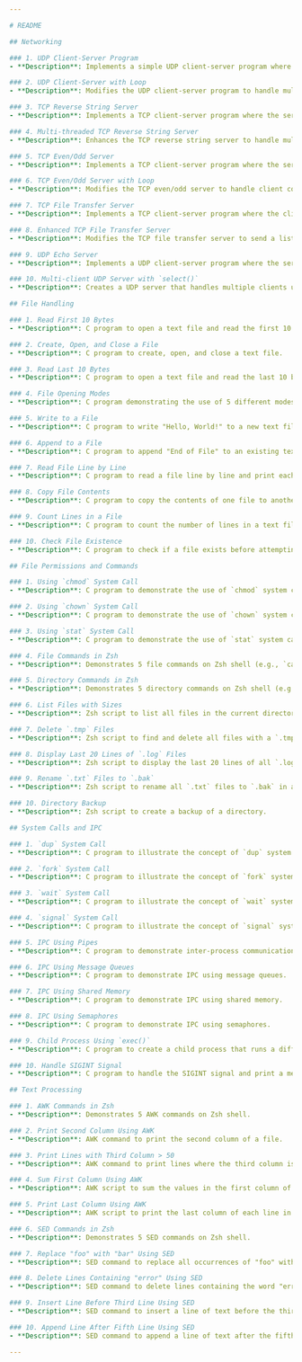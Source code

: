 ```yaml
---

# README

## Networking

### 1. UDP Client-Server Program
- **Description**: Implements a simple UDP client-server program where the client sends a message and the server echoes it back, then both sockets are closed.

### 2. UDP Client-Server with Loop
- **Description**: Modifies the UDP client-server program to handle multiple messages in a loop until the client sends "exit".

### 3. TCP Reverse String Server
- **Description**: Implements a TCP client-server program where the server receives a string from the client, reverses it, and sends it back.

### 4. Multi-threaded TCP Reverse String Server
- **Description**: Enhances the TCP reverse string server to handle multiple clients concurrently using threads.

### 5. TCP Even/Odd Server
- **Description**: Implements a TCP client-server program where the server checks if a number received from the client is even or odd and sends the result back.

### 6. TCP Even/Odd Server with Loop
- **Description**: Modifies the TCP even/odd server to handle client connections in a loop until the client sends "exit".

### 7. TCP File Transfer Server
- **Description**: Implements a TCP client-server program where the client sends a file name and the server responds with the contents of the file.

### 8. Enhanced TCP File Transfer Server
- **Description**: Modifies the TCP file transfer server to send a list of available files to the client before sending the requested file.

### 9. UDP Echo Server
- **Description**: Implements a UDP client-server program where the server echoes back any message received from the client.

### 10. Multi-client UDP Server with `select()`
- **Description**: Creates a UDP server that handles multiple clients using `select()` for I/O multiplexing.

## File Handling

### 1. Read First 10 Bytes
- **Description**: C program to open a text file and read the first 10 bytes.

### 2. Create, Open, and Close a File
- **Description**: C program to create, open, and close a text file.

### 3. Read Last 10 Bytes
- **Description**: C program to open a text file and read the last 10 bytes.

### 4. File Opening Modes
- **Description**: C program demonstrating the use of 5 different modes to open a text file.

### 5. Write to a File
- **Description**: C program to write "Hello, World!" to a new text file.

### 6. Append to a File
- **Description**: C program to append "End of File" to an existing text file.

### 7. Read File Line by Line
- **Description**: C program to read a file line by line and print each line.

### 8. Copy File Contents
- **Description**: C program to copy the contents of one file to another.

### 9. Count Lines in a File
- **Description**: C program to count the number of lines in a text file.

### 10. Check File Existence
- **Description**: C program to check if a file exists before attempting to open it.

## File Permissions and Commands

### 1. Using `chmod` System Call
- **Description**: C program to demonstrate the use of `chmod` system call to set file permissions.

### 2. Using `chown` System Call
- **Description**: C program to demonstrate the use of `chown` system call to change the owner of a file.

### 3. Using `stat` System Call
- **Description**: C program to demonstrate the use of `stat` system call to get file status.

### 4. File Commands in Zsh
- **Description**: Demonstrates 5 file commands on Zsh shell (e.g., `cat`, `head`, `tail`, `cp`, `rm`).

### 5. Directory Commands in Zsh
- **Description**: Demonstrates 5 directory commands on Zsh shell (e.g., `ls`, `mkdir`, `cd`, `rmdir`, `pwd`).

### 6. List Files with Sizes
- **Description**: Zsh script to list all files in the current directory with their sizes.

### 7. Delete `.tmp` Files
- **Description**: Zsh script to find and delete all files with a `.tmp` extension.

### 8. Display Last 20 Lines of `.log` Files
- **Description**: Zsh script to display the last 20 lines of all `.log` files in a directory.

### 9. Rename `.txt` Files to `.bak`
- **Description**: Zsh script to rename all `.txt` files to `.bak` in a directory.

### 10. Directory Backup
- **Description**: Zsh script to create a backup of a directory.

## System Calls and IPC

### 1. `dup` System Call
- **Description**: C program to illustrate the concept of `dup` system call.

### 2. `fork` System Call
- **Description**: C program to illustrate the concept of `fork` system call.

### 3. `wait` System Call
- **Description**: C program to illustrate the concept of `wait` system call.

### 4. `signal` System Call
- **Description**: C program to illustrate the concept of `signal` system call.

### 5. IPC Using Pipes
- **Description**: C program to demonstrate inter-process communication (IPC) using pipes.

### 6. IPC Using Message Queues
- **Description**: C program to demonstrate IPC using message queues.

### 7. IPC Using Shared Memory
- **Description**: C program to demonstrate IPC using shared memory.

### 8. IPC Using Semaphores
- **Description**: C program to demonstrate IPC using semaphores.

### 9. Child Process Using `exec()`
- **Description**: C program to create a child process that runs a different program using `exec()`.

### 10. Handle SIGINT Signal
- **Description**: C program to handle the SIGINT signal and print a message when it is received.

## Text Processing

### 1. AWK Commands in Zsh
- **Description**: Demonstrates 5 AWK commands on Zsh shell.

### 2. Print Second Column Using AWK
- **Description**: AWK command to print the second column of a file.

### 3. Print Lines with Third Column > 50
- **Description**: AWK command to print lines where the third column is greater than 50.

### 4. Sum First Column Using AWK
- **Description**: AWK script to sum the values in the first column of a file.

### 5. Print Last Column Using AWK
- **Description**: AWK script to print the last column of each line in a file.

### 6. SED Commands in Zsh
- **Description**: Demonstrates 5 SED commands on Zsh shell.

### 7. Replace "foo" with "bar" Using SED
- **Description**: SED command to replace all occurrences of "foo" with "bar" in a file.

### 8. Delete Lines Containing "error" Using SED
- **Description**: SED command to delete lines containing the word "error" in a file.

### 9. Insert Line Before Third Line Using SED
- **Description**: SED command to insert a line of text before the third line of a file.

### 10. Append Line After Fifth Line Using SED
- **Description**: SED command to append a line of text after the fifth line of a file.

--- 
```

